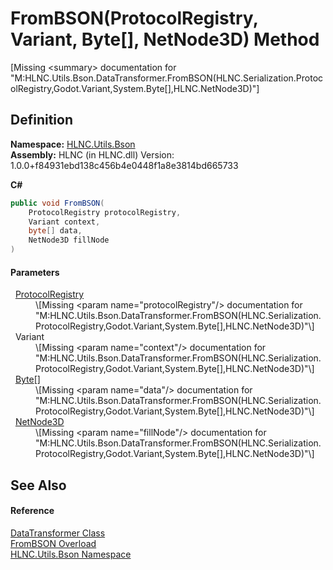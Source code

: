 # FromBSON(ProtocolRegistry, Variant, Byte[], NetNode3D) Method


\[Missing &lt;summary&gt; documentation for "M:HLNC.Utils.Bson.DataTransformer.FromBSON(HLNC.Serialization.ProtocolRegistry,Godot.Variant,System.Byte[],HLNC.NetNode3D)"\]



## Definition
**Namespace:** <a href="N_HLNC_Utils_Bson">HLNC.Utils.Bson</a>  
**Assembly:** HLNC (in HLNC.dll) Version: 1.0.0+f84931ebd138c456b4e0448f1a8e3814bd665733

**C#**
``` C#
public void FromBSON(
	ProtocolRegistry protocolRegistry,
	Variant context,
	byte[] data,
	NetNode3D fillNode
)
```



#### Parameters
<dl><dt>  <a href="T_HLNC_Serialization_ProtocolRegistry">ProtocolRegistry</a></dt><dd>\[Missing &lt;param name="protocolRegistry"/&gt; documentation for "M:HLNC.Utils.Bson.DataTransformer.FromBSON(HLNC.Serialization.ProtocolRegistry,Godot.Variant,System.Byte[],HLNC.NetNode3D)"\]</dd><dt>  Variant</dt><dd>\[Missing &lt;param name="context"/&gt; documentation for "M:HLNC.Utils.Bson.DataTransformer.FromBSON(HLNC.Serialization.ProtocolRegistry,Godot.Variant,System.Byte[],HLNC.NetNode3D)"\]</dd><dt>  <a href="https://learn.microsoft.com/dotnet/api/system.byte" target="_blank" rel="noopener noreferrer">Byte</a>[]</dt><dd>\[Missing &lt;param name="data"/&gt; documentation for "M:HLNC.Utils.Bson.DataTransformer.FromBSON(HLNC.Serialization.ProtocolRegistry,Godot.Variant,System.Byte[],HLNC.NetNode3D)"\]</dd><dt>  <a href="T_HLNC_NetNode3D">NetNode3D</a></dt><dd>\[Missing &lt;param name="fillNode"/&gt; documentation for "M:HLNC.Utils.Bson.DataTransformer.FromBSON(HLNC.Serialization.ProtocolRegistry,Godot.Variant,System.Byte[],HLNC.NetNode3D)"\]</dd></dl>

## See Also


#### Reference
<a href="T_HLNC_Utils_Bson_DataTransformer">DataTransformer Class</a>  
<a href="Overload_HLNC_Utils_Bson_DataTransformer_FromBSON">FromBSON Overload</a>  
<a href="N_HLNC_Utils_Bson">HLNC.Utils.Bson Namespace</a>  
